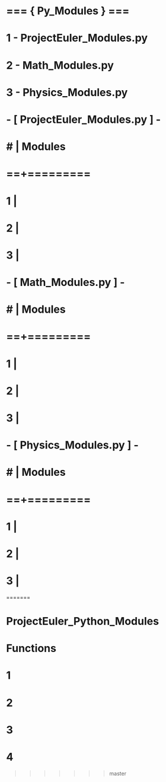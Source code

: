 # === { Py_Modules } ===
# 
# 1 - ProjectEuler_Modules.py
# 2 - Math_Modules.py
# 3 - Physics_Modules.py


# - [ ProjectEuler_Modules.py ] -
# 
# # | Modules
# ==+========= 
# 1 | 
# 2 | 
# 3 | 


# - [ Math_Modules.py ] -
# 
# # | Modules
# ==+========= 
# 1 | 
# 2 | 
# 3 | 


# - [ Physics_Modules.py ] -
# 
# # | Modules
# ==+========= 
# 1 | 
# 2 | 
# 3 | 


=======
# ProjectEuler_Python_Modules
# Functions
# 1
# 2
# 3
# 4
>>>>>>> master
